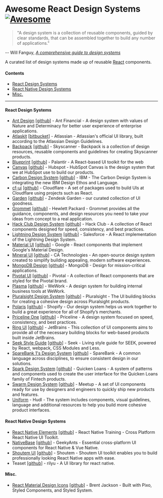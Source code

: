 # Awesome React Design Systems [![Awesome](https://awesome.re/badge-flat.svg)](https://awesome.re)

> "A design system is a collection of reusable components, guided by clear
> standards, that can be assembled together to build any number of
> applications."

-- Will Fanguy, [_A comprehensive guide to design
systems_](https://www.invisionapp.com/inside-design/guide-to-design-systems/)

A curated list of design systems made up of reusable
[React](https://reactjs.org/) components.

#### Contents

- [React Design Systems](#react-design-systems)
- [React Native Design Systems](#react-native-design-systems)
- [Misc.](#misc)

<hr />

#### React Design Systems

- [Ant Design](https://ant.design/) [[github](https://github.com/ant-design/ant-design/)] - Ant Financial - A design system with values of Nature and Determinacy for better user experience of enterprise applications.
- [Atlaskit](http://atlaskit.atlassian.com/) [[bitbucket](https://bitbucket.org/atlassian/atlaskit-mk-2)] - Atlassian - Atlassian's official UI library, built according to the Atlassian Design Guidelines.
- [Backpack](https://backpack.github.io/) [[github](https://github.com/Skyscanner/backpack)] - Skyscanner - Backpack is a collection of design resources, reusable components and guidelines for creating Skyscanner products.
- [Blueprint](http://blueprintjs.com/) [[github](https://github.com/palantir/blueprint)] - Palantir - A React-based UI toolkit for the web
- [Canvas](https://canvas.hubspot.com/) [[github](https://github.com/HubSpot/canvas)] - Hubspot - HubSpot Canvas is the design system that we at HubSpot use to build our products.
- [Carbon Design System](http://carbondesignsystem.com/) [[github](https://github.com/carbon-design-system/carbon-components)] - IBM - The Carbon Design System is integrating the new IBM Design Ethos and Language.
- [cf-ui](https://cloudflare.github.io/cf-ui/) [[github](https://github.com/cloudflare/cf-ui)] - Cloudflare - A set of packages used to build UIs at Cloudflare using projects such as React.
- [Garden](https://garden.zendesk.com/react-components/) [[github](https://github.com/zendeskgarden/react-components)] - Zendesk Garden - our curated collection of UI goodness.
- [Grommet](http://grommet.io/) [[github](https://github.com/grommet/grommet)] - Hewlett Packard - Grommet provides all the guidance, components, and design resources you need to take your ideas from concept to a real application.
- [Hack Club Design System](https://design.hackclub.com) [[github](https://github.com/hackclub/design-system)] - Hack Club - A collection of React components designed for speed, consistency, and best practices.
- [Lightning Design System](https://react.lightningdesignsystem.com/) [[github](https://github.com/salesforce/design-system-react)] - Salesforce - A React implementation of the Lightning Design System.
- [Material UI](https://www.material-ui.com/#/) [[github](https://github.com/mui-org/material-ui)] - Google - React components that implement Google's Material Design.
- [Mineral UI](https://mineral-ui.com/) [[github](https://github.com/mineral-ui/mineral-ui)] - CA Technologies - An open-source design system created to simplify building appealing, modern software experiences.
- [MongoDB Design](http://mongodb.design/#/) [[github](https://github.com/mongodb/design)] - MongoDB - Design for mission-critical applications.
- [Pivotal UI](https://styleguide.pivotal.io/) [[github](https://github.com/pivotal-cf/pivotal-ui)] - Pivotal - A collection of React components that are styled for the Pivotal brand.
- [Plasma](http://plasma.guide/) [[github](https://github.com/wework/plasma)] - WeWork - A design system for building internal business tools at WeWork.
- [Pluralsight Design System](https://design-system.pluralsight.com/) [[github](https://github.com/pluralsight/design-system)] - Pluralsight - The UI building blocks for creating a cohesive design across Pluralsight products.
- [Polaris](https://polaris.shopify.com/) [[github](https://github.com/Shopify/polaris)] - Shopify - Our design system helps us work together to build a great experience for all of Shopify’s merchants.
- [Priceline One](https://pricelinelabs.github.io/design-system/) [[github](https://github.com/pricelinelabs/design-system)] - Priceline - A design system focused on speed, consistency, and best practices.
- [Ring UI](http://www.jetbrains.org/ring-ui/index.html) [[github](https://github.com/JetBrains/ring-ui)] - JetBrains - This collection of UI components aims to provide all of the necessary building
blocks for web-based products built inside JetBrains.
- [Seek Style Guide](https://seek-oss.github.io/seek-style-guide/) [[github](https://github.com/seek-oss/seek-style-guide)] - Seek - Living style guide for SEEK, powered by React, webpack, CSS Modules and Less.
- [SpareBank 1's Design System](https://design.sparebank1.no/) [[github](https://github.com/SpareBank1/designsystem)] - SpareBank - A common language across disciplines, to ensure consistent design in our solutions.
- [Spark Design System](https://sparkdesignsystem.com/) [[github](https://github.com/sparkdesignsystem/spark-design-system)] - Quicken Loans - A system of patterns and components used to create the user interface for the Quicken Loans family of Fintech products.
- [Swarm Design System](https://meetup.github.io/swarm-design-system/) [[github](https://github.com/meetup/swarm-design-system)] - Meetup - A set of UI components ready for use by designers and engineers to quickly ship new products and features.
- [Uniform](http://uniform.hudl.com/) - Hudl - The system includes
  components, visual guidelines, language and additional resources to help
  you build more cohesive product interfaces.

#### React Native Design Systems

- [React Native Elements](https://react-native-training.github.io/react-native-elements/) [[github](https://github.com/react-native-training/react-native-elements)] - React Native Training - Cross Platform React Native UI Toolkit.
- [NativeBase](https://nativebase.io/) [[github](https://github.com/GeekyAnts/NativeBase)] - GeekyAnts - Essential cross-platform UI components for React Native & Vue Native.
- [Shoutem UI](https://shoutem.github.io/docs/ui-toolkit/introduction) [[github](https://github.com/shoutem/ui)] - Shoutem - Shoutem UI toolkit enables you to build professionally looking React Native apps with ease.
- Teaset [[github](https://github.com/rilyu/teaset)] - rilyu - A UI library
  for react native.

#### Misc.

- [React Material Design Icons](https://jxnblk.com/rmdi/) [[github](https://github.com/jxnblk/rmdi)] - Brent Jackson - Built with Pixo, Styled Components, and Styled System.